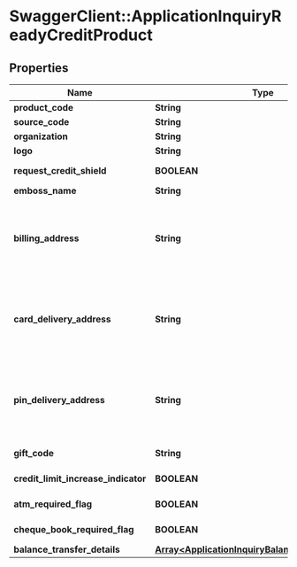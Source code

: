 # SwaggerClient::ApplicationInquiryReadyCreditProduct

## Properties
Name | Type | Description | Notes
------------ | ------------- | ------------- | -------------
**product_code** | **String** | A unique code that identifies the product | 
**source_code** | **String** | A source code to identify the product | 
**organization** | **String** | Card issuing organization name | 
**logo** | **String** | Product logo to identify the product | 
**request_credit_shield** | **BOOLEAN** | Insurance enrolment for outstanding balance on the card. Valid values: true and false | [optional] 
**emboss_name** | **String** | Name to be embossed on card | [optional] 
**billing_address** | **String** | Billing address of applicant. This is a reference data field. Please use /v1/apac/utilities/referenceData/{addressType} resource to get valid value of this field with description. You can use addressType field name as the referenceCode parameter to retrieve the values. | [optional] 
**card_delivery_address** | **String** | Card delivery address of applicant. This is a reference data field. Please use /v1/apac/utilities/referenceData/{addressType} resource to get valid value of this field with description. You can use addressType field name as the referenceCode parameter to retrieve the values. | [optional] 
**pin_delivery_address** | **String** | Delivery address  for card pin of applicant. This is a reference data field. Please use /v1/apac/utilities/referenceData/{addressType} resource to get valid value of this field with description. You can use addressType field name as the referenceCode parameter to retrieve the values. | [optional] 
**gift_code** | **String** | A  unique code that identifies the gift offered along with the product | [optional] 
**credit_limit_increase_indicator** | **BOOLEAN** | Option for to review the credit limit in the future.Valid values: true and false | [optional] 
**atm_required_flag** | **BOOLEAN** | Option to get ATM card along with product. Valid values: true and false | [optional] 
**cheque_book_required_flag** | **BOOLEAN** | Option to get cheque book along with product. Valid values: true and false | [optional] 
**balance_transfer_details** | [**Array&lt;ApplicationInquiryBalanceTransferDetails&gt;**](ApplicationInquiryBalanceTransferDetails.md) |  | [optional] 

